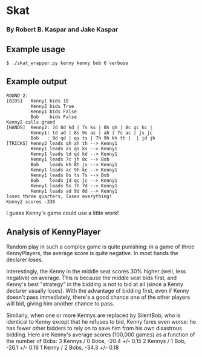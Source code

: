 # Skat
### By Robert B. Kaspar and Jake Kaspar

## Example usage
    $ ./skat_wrapper.py kenny kenny bob 6 verbose

## Example output
    ROUND 2:
    [BIDS]   Kenny1 bids 18
             Kenny2 bids True
             Kenny1 bids False
             Bob    bids False
    Kenny2 calls grand
    [HANDS]  Kenny2: 7d 8d kd | 7s ks | 8h qh | 8c qc kc | 
             Kenny1: td ad | 8s 9s as | ah | 7c ac | js jc
             Bob   : 9d qd | qs ts | 7h 9h kh th |  | jd jh
    [TRICKS] Kenny2 leads qh ah th --> Kenny1
             Kenny1 leads as qs ks --> Kenny1
             Kenny1 leads td qd kd --> Kenny1
             Kenny1 leads 7c jh 8c --> Bob   
             Bob    leads kh 8h js --> Kenny1
             Kenny1 leads ac 9h kc --> Kenny1
             Kenny1 leads 8s ts 7s --> Bob   
             Bob    leads jd qc jc --> Kenny1
             Kenny1 leads 9s 7h 7d --> Kenny1
             Kenny1 leads ad 9d 8d --> Kenny1
    loses three quarters, loses everything!
    Kenny2 scores -336

I guess Kenny's game could use a little work!

## Analysis of KennyPlayer
Random play in such a complex game is quite punishing: in a game of three
KennyPlayers, the average score is quite negative.  In most hands the declarer
loses.

Interestingly, the Kenny in the middle seat scores 30% higher (well, less
negative) on average.  This is because the middle seat bids first, and Kenny's
best "strategy" in the bidding is not to bid at all (since a Kenny declarer
usually loses).  With the advantage of bidding first, even if Kenny doesn't
pass immediately, there's a good chance one of the other players will bid,
giving him another chance to pass.

Similarly, when one or more Kennys are replaced by SilentBob, who is identical
to Kenny except that he refuses to bid, Kenny fares even worse: he has fewer
other bidders to rely on to save him from his own disastrous bidding.  Here are
Kenny's average scores (100,000 games) as a function of the number of Bobs:
    3 Kennys / 0 Bobs, -20.4 +/- 0.15
    2 Kennys / 1 Bob,  -26.1 +/- 0.16
    1 Kenny  / 2 Bobs, -34.3 +/- 0.18
